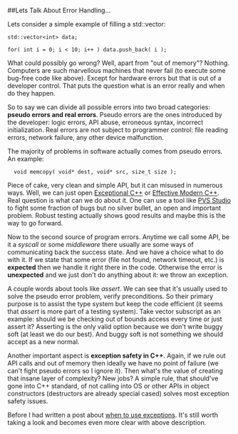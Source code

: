 
##Lets Talk About Error Handling...

  Lets consider a simple example of filling a std::vector:

    std::vector<int> data;
    
    for( int i = 0; i < 10; i++ ) data.push_back( i );

  What could possibly go wrong? Well, apart from "out of memory"? Nothing. Computers are such
  marvellous machines that never fail (to execute some bug-free code like above). Except for
  hardware errors but that is out of a developer control. That puts the question what is an 
  error really and when do they happen.

  So to say we can divide all possible errors into two broad categories: **pseudo errors and
  real errors**. Pseudo errors are the ones introduced by the developer: logic errors, API abuse,
  erroneous syntax, incorrect initialization. Real errors are not subject to programmer control:
  file reading errors, network failure, any other device malfunction.

  The majority of problems in software actually comes from pseudo errors. An example:

      void memcopy( void* dest, void* src, size_t size );

  Piece of cake, very clean and simple API, but it can misused in numerous ways. Well, we can
  just open [Exceptional C++][b0] or [Effective Modern C++][b1]. Real question is what can we
  do about it. One can use a tool like [PVS Studio][p] to fight some fraction of bugs but no 
  silver bullet, an open and important problem. Robust testing actually shows good results and 
  maybe this is the way to go forward.

  Now to the second source of program errors. Anytime we call some API, be it a *syscall* or some 
  *middleware* there usually are some ways of communicating back the success state. And we have 
  a choice what to do with it. If we state that some error (file not found, network timeout, etc.) 
  is **expected** then we handle it right there in the code. Otherwise the error is **unexpected** 
  and we just don't do anything about it: we throw an exception.

  A couple words about tools like *assert*. We can see that it's usually used to solve the pseudo 
  error problem, verify preconditions. So their primary purpose is to assist the type system but 
  keep the code efficient (it seems that *assert* is more part of a testing system). 
  Take vector subscript as an example: should we be checking out of bounds access every time or 
  just assert it? Asserting is the only valid option because we don't write buggy soft (at least 
  we do our best). And buggy soft is not something we should accept as a new normal.

  Another important aspect is **exception safety in C++**. Again, if we rule out API calls and out 
  of memory then ideally we have no point of failure (we can't fight pseudo errors so I ignore it). 
  Then what's the value of creating that insane layer of complexity? New jobs? A simple rule, that 
  should've gone into C++ standard, of not calling into OS or other APIs in object constructors 
  (destructors are already special cased) solves most exception safety issues.

  Before I had written a post about [when to use exceptions](exceptions.html). It's still worth
  taking a look and becomes even more clear with above description.


  [b0]: https://www.amazon.com/Exceptional-Engineering-Programming-Problems-Solutions/dp/0201615622
  [b1]: https://www.amazon.com/Effective-Modern-Specific-Ways-Improve/dp/1491903996
  [p]: https://www.viva64.com "PVS-Studio analyzer"

